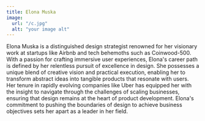 ```yaml
---
title: Elona Muska
image:
  url: "/c.jpg"
  alt: "your image alt"
---
```

Elona Muska is a distinguished design strategist renowned for her visionary work at startups like Airbnb and tech behemoths such as Coinwood-500. With a passion for crafting immersive user experiences, Elona's career path is defined by her relentless pursuit of excellence in design. She possesses a unique blend of creative vision and practical execution, enabling her to transform abstract ideas into tangible products that resonate with users. Her tenure in rapidly evolving companies like Uber has equipped her with the insight to navigate through the challenges of scaling businesses, ensuring that design remains at the heart of product development. Elona's commitment to pushing the boundaries of design to achieve business objectives sets her apart as a leader in her field.
